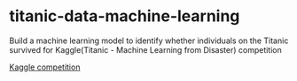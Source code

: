 # titanic-data-machine-learning
Build a machine learning model to identify whether individuals on the Titanic survived for Kaggle(Titanic - Machine Learning from Disaster) competition 

[Kaggle competition](https://www.kaggle.com/competitions/titanic)
